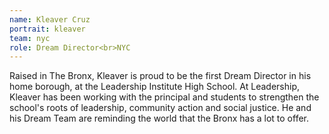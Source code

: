 ```yaml
---
name: Kleaver Cruz
portrait: kleaver
team: nyc
role: Dream Director<br>NYC
---
```


Raised in The Bronx, Kleaver is proud to be the first Dream Director in his home borough, at the Leadership Institute High School. At Leadership, Kleaver has been working with the principal and students to strengthen the school's roots of leadership, community action and social justice. He and his Dream Team are reminding the world that the Bronx has a lot to offer. 